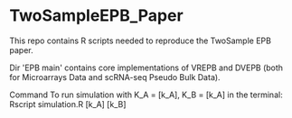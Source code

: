 # TwoSampleEPB_Paper
This repo contains R scripts needed to reproduce the TwoSample EPB paper.

Dir 'EPB main' contains core implementations of VREPB and DVEPB (both for Microarrays Data and scRNA-seq Pseudo Bulk Data).

Command To run simulation with K_A = [k_A], K_B = [k_A] in the terminal: Rscript simulation.R [k_A] [k_B]